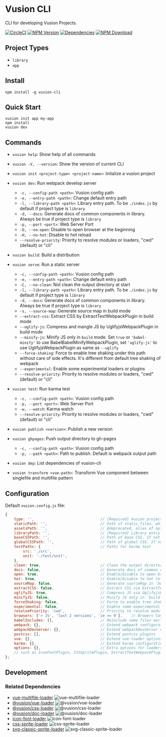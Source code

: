 # Vusion CLI

CLI for developing Vusion Projects.

[![CircleCI][circleci-img]][circleci-url]
[![NPM Version][npm-img]][npm-url]
[![Dependencies][david-img]][david-url]
[![NPM Download][download-img]][download-url]

[circleci-img]: https://img.shields.io/circleci/project/github/vusion/vusion-cli.svg?style=flat-square
[circleci-url]: https://circleci.com/gh/vusion/vusion-cli
[npm-img]: http://img.shields.io/npm/v/vusion-cli.svg?style=flat-square
[npm-url]: http://npmjs.org/package/vusion-cli
[david-img]: http://img.shields.io/david/vusion/vusion-cli.svg?style=flat-square
[david-url]: https://david-dm.org/vusion/vusion-cli
[download-img]: https://img.shields.io/npm/dm/vusion-cli.svg?style=flat-square
[download-url]: https://npmjs.org/package/vusion-cli

## Project Types

- `library`
- `app`

## Install

``` shell
npm install -g vusion-cli
```

## Quick Start

``` shell
vusion init app my-app
npm install
vusion dev
```

## Commands

- `vusion help`: Show help of all commands
- `vusion -V, --version`: Show the version of current CLI

- `vusion init <project-type> <project-name>`: Initalize a vusion project
- `vusion dev`: Run webpack develop server
    - `-c, --config-path <path>`: Vusion config path
    - `-e, --entry-path <path>`: Change default entry path
    - `-l, --library-path <path>`: Library entry path. To be `./index.js` by default if project type is `library`
    - `-d, --docs`: Generate docs of common components in library. Always be true if project type is `library`
    - `-p, --port <port>`: Web Server Port
    - `-O, --no-open`: Disable to open browser at the beginning
    - `-H, --no-hot`: Disable to hot reload
    - `--resolve-priority`: Priority to resolve modules or loaders, "cwd"(default) or "cli"
- `vusion build`: Build a distribution
- `vusion serve`: Run a static server
    - `-c, --config-path <path>`: Vusion config path
    - `-e, --entry-path <path>`: Change default entry path
    - `-C, --no-clean`: Not clean the output directory at start
    - `-l, --library-path <path>`: Library entry path. To be `./index.js` by default if project type is `library`
    - `-d, --docs`: Generate docs of common components in library. Always be true if project type is `library`
    - `-s, --source-map`: Generate source map in build mode
    - `--extract-css`: Extract CSS by ExtractTextWebpackPlugin in build mode
    - `--uglify-js`: Compress and mangle JS by UglifyjsWebpackPlugin in build mode
    - `--minify-js`: Minify JS only in `build` mode. Set `true` or `'babel-minify'` to use BabelBabelMinifyWebpackPlugin, set `'uglify-js'` to use UglifyjsWebpackPlugin as same as `--uglify`
    - `--force-shaking`: Force to enable tree shaking under this path without care of side effects. It\'s different from default tree shaking of webpack
    - `--experimental`: Enable some experimental loaders or plugins
    - `--resolve-priority`: Priority to resolve modules or loaders, "cwd"(default) or "cli"
- `vusion test`: Run karma test
    - `-c, --config-path <path>`: Vusion config path
    - `-p, --port <port>`: Web Server Port
    - `-w, --watch`: Karma watch
    - `--resolve-priority`: Priority to resolve modules or loaders, "cwd"(default) or "cli"
- `vusion publish <version>`: Publish a new version
- `vusion ghpages`: Push output directory to gh-pages
    - `-c, --config-path <path>`: Vusion config path
    - `-p, --path <path>`: Path to publish. Default is webpack output path
- `vusion dep`: List dependencies of vusion-cli

- `vusion transform <vue-path>`: Transform Vue component between singlefile and multifile pattern

## Configuration

Default `vusion.config.js` file:

``` js
{
    type: '',                              // [Required] Vusion project type. 'library', 'app'
    staticPath: '',                        // Path of static files, which will be copied into destination directory
    assetsPath: '',                        // @deprecated, alias of option `staticPath`
    libraryPath: '',                       // [Required] Library entry path. To be `./src` by default if project type is `library`
    baseCSSPath: '',                       // Path of base CSS. If not set, it will be `library/base/base.css`
    globalCSSPath: '',                     // Path of global CSS. If not set, it will be `library/base/global.css`
    testPaths: {                           // Paths for karma test
        src: './src',
        unit: './test/unit',
    },
    clean: true,                           // Clean the output directory in `build` mode
    docs: false,                           // Generate docs of common components in library. Always be true if project type is `library`
    open: true,                            // Enable/Disable to open browser at the beginning in `dev` mode
    hot: true,                             // Enable/Disable to hot reload in `dev` mode
    sourceMap: false,                      // Generate sourceMap in `build` mode
    extractCSS: false,                     // Extract CSS via ExtractTextWebpackPlugin only in `build` mode
    uglifyJS: true,                        // Compress JS via UglifyjsWebpackPlugin only in `build` mode
    minifyJS: false,                       // Minify JS only in `build` mode. Set `true` or 'babel-minify' to use BabelBabelMinifyWebpackPlugin, set 'uglify-js' to use UglifyjsWebpackPlugin as same as `uglifyJS: true`
    forceShaking: false,                   // Force to enable tree shaking under this path without care of side effects. It's different from default tree shaking of webpack.
    experimental: false,                   // Enable some experimental loaders or plugins, like ModuleConcatenationPlugin
    resolvePriority: 'cwd',                // Priority to resolve modules or loaders, "cwd"(default) or "cli"
    browsers: ['> 1%', 'last 2 versions', 'ie >= 9'],    // Browers Compatibility referred in autoprefixer. See browserslist for more details
    babelIncludes: [],                     // Reinclude some files excluded in node_modules
    webpack: {},                           // Extend webpack configuration
    webpackDevServer: {},                  // Extend webpackDevServer configuration
    postcss: [],                           // Extend postcss plugins
    vue: {},                               // Extend vue-loader options
    karma: {},                             // Extend karma configuration
    options: {},                           // Extra options for loaders or plugins,
    // such as IconFontPlugin, CSSSpritePlugin, ExtractTextWebpackPlugin, UglifyjsWebpackPlugin, EnvironmentPlugin, BabelMinifyWebpackPlugin, CopyWebpackPlugin, ForceShakingPlugin
};
```

## Development

### Related Dependencies

- [vue-multifile-loader][vue-multifile-loader-url] ![vue-multifile-loader][vue-multifile-loader-img]
- [@vusion/vue-loader][vusion-vue-loader-url] ![@vusion/vue-loader][vusion-vue-loader-img]
- [@vusion/css-loader][vusion-css-loader-url] ![@vusion/css-loader][vusion-css-loader-img]
- [@vusion/doc-loader][vusion-doc-loader-url] ![@vusion/doc-loader][vusion-doc-loader-img]
- [icon-font-loader][icon-font-loader-url] ![icon-font-loader][icon-font-loader-img]
- [css-sprite-loader][css-sprite-loader-url] ![css-sprite-loader][css-sprite-loader-img]
- [svg-classic-sprite-loader][svg-classic-sprite-loader-url] ![svg-classic-sprite-loader][svg-classic-sprite-loader-img]

[vue-multifile-loader-img]: http://img.shields.io/npm/v/vue-multifile-loader.svg?style=flat-square
[vue-multifile-loader-url]: http://npmjs.org/package/vue-multifile-loader
[vusion-vue-loader-img]: http://img.shields.io/npm/v/@vusion/vue-loader.svg?style=flat-square
[vusion-vue-loader-url]: http://npmjs.org/package/@vusion/vue-loader
[vusion-css-loader-img]: http://img.shields.io/npm/v/@vusion/css-loader.svg?style=flat-square
[vusion-css-loader-url]: http://npmjs.org/package/@vusion/css-loader
[vusion-doc-loader-img]: http://img.shields.io/npm/v/@vusion/doc-loader.svg?style=flat-square
[vusion-doc-loader-url]: http://npmjs.org/package/@vusion/doc-loader
[icon-font-loader-img]: http://img.shields.io/npm/v/icon-font-loader.svg?style=flat-square
[icon-font-loader-url]: http://npmjs.org/package/icon-font-loader
[css-sprite-loader-img]: http://img.shields.io/npm/v/css-sprite-loader.svg?style=flat-square
[css-sprite-loader-url]: http://npmjs.org/package/css-sprite-loader
[svg-classic-sprite-loader-img]: http://img.shields.io/npm/v/svg-classic-sprite-loader.svg?style=flat-square
[svg-classic-sprite-loader-url]: http://npmjs.org/package/svg-classic-sprite-loader
